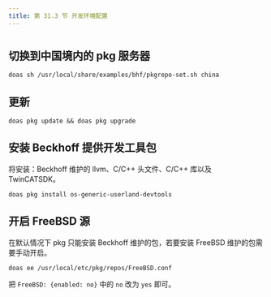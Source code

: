 ```yaml
---
title: 第 31.3 节 开发环境配置
---
```

# 

## 切换到中国境内的 pkg 服务器

```shell-session
doas sh /usr/local/share/examples/bhf/pkgrepo-set.sh china
```

## 更新

```shell-session
doas pkg update && doas pkg upgrade
```

## 安装 Beckhoff 提供开发工具包

将安装：Beckhoff 维护的 llvm、C/C++ 头文件、C/C++ 库以及 TwinCATSDK。

```shell-session
doas pkg install os-generic-userland-devtools
```

## 开启 FreeBSD 源

在默认情况下 pkg 只能安装 Beckhoff 维护的包，若要安装 FreeBSD 维护的包需要手动开启。

```shell-session
doas ee /usr/local/etc/pkg/repos/FreeBSD.conf
```

把 `FreeBSD: {enabled: no}` 中的 `no` 改为 `yes` 即可。
